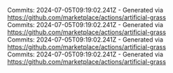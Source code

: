 Commits: 2024-07-05T09:19:02.241Z - Generated via https://github.com/marketplace/actions/artificial-grass
<br>
Commits: 2024-07-05T09:19:02.241Z - Generated via https://github.com/marketplace/actions/artificial-grass
<br>
Commits: 2024-07-05T09:19:02.241Z - Generated via https://github.com/marketplace/actions/artificial-grass
<br>
Commits: 2024-07-05T09:19:02.241Z - Generated via https://github.com/marketplace/actions/artificial-grass
<br>
